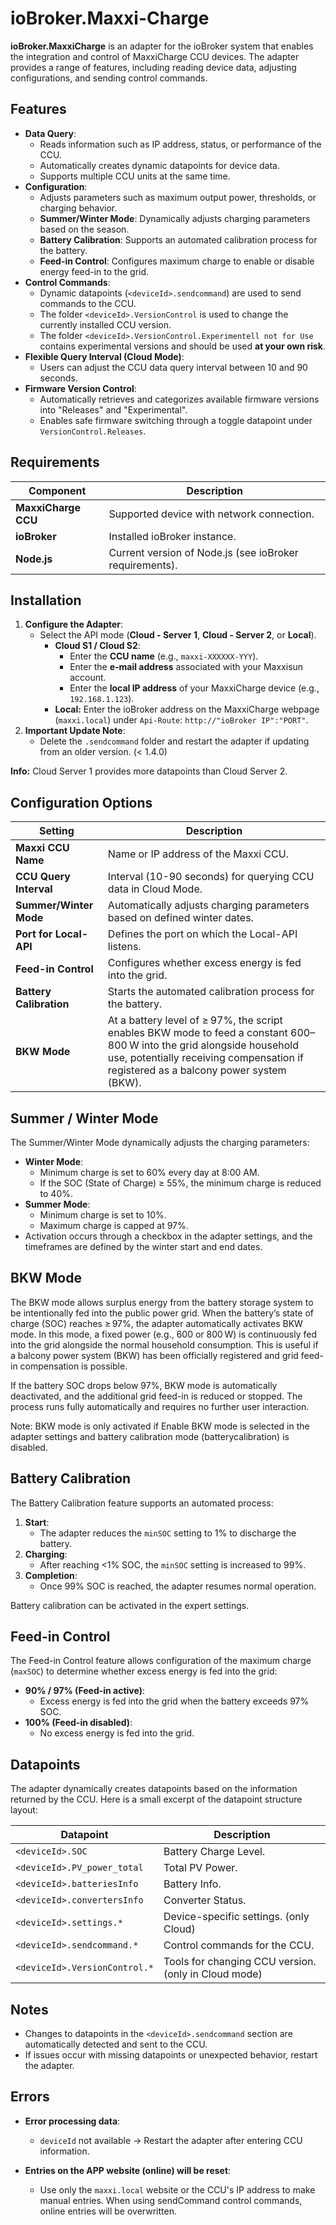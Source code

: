 # ioBroker.Maxxi-Charge

**ioBroker.MaxxiCharge** is an adapter for the ioBroker system that enables the integration and control of MaxxiCharge CCU devices. The adapter provides a range of features, including reading device data, adjusting configurations, and sending control commands.

## Features

- **Data Query**:
    - Reads information such as IP address, status, or performance of the CCU.
    - Automatically creates dynamic datapoints for device data.
    - Supports multiple CCU units at the same time.
- **Configuration**:
    - Adjusts parameters such as maximum output power, thresholds, or charging behavior.
    - **Summer/Winter Mode**: Dynamically adjusts charging parameters based on the season.
    - **Battery Calibration**: Supports an automated calibration process for the battery.
    - **Feed-in Control**: Configures maximum charge to enable or disable energy feed-in to the grid.
- **Control Commands**:
    - Dynamic datapoints (`<deviceId>.sendcommand`) are used to send commands to the CCU.
    - The folder `<deviceId>.VersionControl` is used to change the currently installed CCU version.
    - The folder `<deviceId>.VersionControl.Experimentell not for Use` contains experimental versions and should be used **at your own risk**.
- **Flexible Query Interval (Cloud Mode)**:
    - Users can adjust the CCU data query interval between 10 and 90 seconds.
- **Firmware Version Control**:
    - Automatically retrieves and categorizes available firmware versions into "Releases" and "Experimental".
    - Enables safe firmware switching through a toggle datapoint under `VersionControl.Releases`.

## Requirements

| Component                | Description                                             |
|--------------------------|---------------------------------------------------------|
| **MaxxiCharge CCU**      | Supported device with network connection.               |
| **ioBroker**             | Installed ioBroker instance.                            |
| **Node.js**              | Current version of Node.js (see ioBroker requirements). |

## Installation

1. **Configure the Adapter**:
    - Select the API mode (**Cloud - Server 1**, **Cloud - Server 2**, or **Local**).
        - **Cloud S1 / Cloud S2**:
            - Enter the **CCU name** (e.g., `maxxi-XXXXXX-YYY`).
            - Enter the **e-mail address** associated with your Maxxisun account.
            - Enter the **local IP address** of your MaxxiCharge device (e.g., `192.168.1.123`).
      - **Local:** Enter the ioBroker address on the MaxxiCharge webpage (`maxxi.local`) under `Api-Route`: `http://"ioBroker IP":"PORT"`.
2. **Important Update Note**:
    - Delete the `.sendcommand` folder and restart the adapter if updating from an older version. (< 1.4.0)

**Info:** Cloud Server 1 provides more datapoints than Cloud Server 2.

## Configuration Options

| Setting                 | Description                                                                                                                                                                                                    |
|-------------------------|----------------------------------------------------------------------------------------------------------------------------------------------------------------------------------------------------------------|
| **Maxxi CCU Name**      | Name or IP address of the Maxxi CCU.                                                                                                                                                                           |
| **CCU Query Interval**  | Interval (10-90 seconds) for querying CCU data in Cloud Mode.                                                                                                                                                  |
| **Summer/Winter Mode**  | Automatically adjusts charging parameters based on defined winter dates.                                                                                                                                       |
| **Port for Local-API**  | Defines the port on which the Local-API listens.                                                                                                                                                               |
| **Feed-in Control**     | Configures whether excess energy is fed into the grid.                                                                                                                                                         |
| **Battery Calibration** | Starts the automated calibration process for the battery.                                                                                                                                                      |
| **BKW Mode**            | At a battery level of ≥ 97%, the script enables BKW mode to feed a constant 600–800 W into the grid alongside household use, potentially receiving compensation if registered as a balcony power system (BKW). |

## Summer / Winter Mode

The Summer/Winter Mode dynamically adjusts the charging parameters:

- **Winter Mode**:
    - Minimum charge is set to 60% every day at 8:00 AM.
    - If the SOC (State of Charge) ≥ 55%, the minimum charge is reduced to 40%.
- **Summer Mode**:
    - Minimum charge is set to 10%.
    - Maximum charge is capped at 97%.
- Activation occurs through a checkbox in the adapter settings, and the timeframes are defined by the winter start and end dates.

## BKW Mode

The BKW mode allows surplus energy from the battery storage system to be intentionally fed into the public power grid.
When the battery’s state of charge (SOC) reaches ≥ 97%, the adapter automatically activates BKW mode.
In this mode, a fixed power (e.g., 600 or 800 W) is continuously fed into the grid alongside the normal household consumption.
This is useful if a balcony power system (BKW) has been officially registered and grid feed-in compensation is possible.

If the battery SOC drops below 97%, BKW mode is automatically deactivated, and the additional grid feed-in is reduced or stopped.
The process runs fully automatically and requires no further user interaction.

Note: BKW mode is only activated if Enable BKW mode is selected in the adapter settings and battery calibration mode (batterycalibration) is disabled.

## Battery Calibration

The Battery Calibration feature supports an automated process:

1. **Start**:
    - The adapter reduces the `minSOC` setting to 1% to discharge the battery.
2. **Charging**:
    - After reaching <1% SOC, the `minSOC` setting is increased to 99%.
3. **Completion**:
    - Once 99% SOC is reached, the adapter resumes normal operation.

Battery calibration can be activated in the expert settings.

## Feed-in Control

The Feed-in Control feature allows configuration of the maximum charge (`maxSOC`) to determine whether excess energy is fed into the grid:

- **90% / 97% (Feed-in active)**:
    - Excess energy is fed into the grid when the battery exceeds 97% SOC.
- **100% (Feed-in disabled)**:
    - No excess energy is fed into the grid.

## Datapoints

The adapter dynamically creates datapoints based on the information returned by the CCU. Here is a small excerpt of the datapoint structure layout:

| Datapoint                     | Description                                          |
|-------------------------------|------------------------------------------------------|
| `<deviceId>.SOC`              | Battery Charge Level.                                |
| `<deviceId>.PV_power_total`   | Total PV Power.                                      |
| `<deviceId>.batteriesInfo`    | Battery Info.                                        |
| `<deviceId>.convertersInfo`   | Converter Status.                                    |
| `<deviceId>.settings.*`       | Device-specific settings. (only Cloud)               |
| `<deviceId>.sendcommand.*`    | Control commands for the CCU.                        |
| `<deviceId>.VersionControl.*` | Tools for changing CCU version. (only in Cloud mode) |

## Notes

- Changes to datapoints in the `<deviceId>.sendcommand` section are automatically detected and sent to the CCU.
- If issues occur with missing datapoints or unexpected behavior, restart the adapter.

## Errors

- **Error processing data**:
    - `deviceId` not available → Restart the adapter after entering CCU information.

- **Entries on the APP website (online) will be reset**:
    - Use only the `maxxi.local` website or the CCU's IP address to make manual entries. When using sendCommand control commands, online entries will be overwritten.

